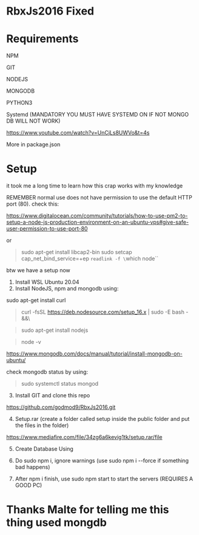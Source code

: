 # RbxJs2016 Fixed

# Requirements

NPM

GIT

NODEJS

MONGODB

PYTHON3

Systemd (MANDATORY YOU MUST HAVE SYSTEMD ON IF NOT MONGO DB WILL NOT WORK)

https://www.youtube.com/watch?v=UnCjLs8UWVo&t=4s

More in package.json

# Setup

it took me a long time to learn how this crap works with my knowledge

REMEMBER normal use does not have permission to use the default HTTP port (80). check this:

https://www.digitalocean.com/community/tutorials/how-to-use-pm2-to-setup-a-node-js-production-environment-on-an-ubuntu-vps#give-safe-user-permission-to-use-port-80

or

> sudo apt-get install libcap2-bin 
> sudo setcap cap_net_bind_service=+ep `readlink -f \`which node\`` 

btw we have a setup now

1. Install WSL Ubuntu 20.04
2. Install NodeJS, npm and mongodb using:

sudo apt-get install curl

> curl -fsSL https://deb.nodesource.com/setup_16.x | sudo -E bash - &&\

> sudo apt-get install nodejs

> node -v 

https://www.mongodb.com/docs/manual/tutorial/install-mongodb-on-ubuntu/

check mongodb status by using:

> sudo systemctl status mongod

3. Install GIT and clone this repo

https://github.com/godmod9/RbxJs2016.git

4. Setup.rar (create a folder called setup inside the public folder and put the files in the folder)

https://www.mediafire.com/file/34zg6a6kevig1tk/setup.rar/file

5. Create Database Using

6. Do sudo npm i, ignore warnings (use sudo npm i --force if something bad happens)
7. After npm i finish, use sudo npm start to start the servers (REQUIRES A GOOD PC)

# Thanks Malte for telling me this thing used mongdb




